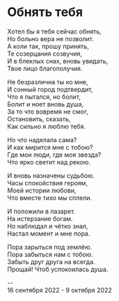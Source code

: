# Обнять тебя

Хотел бы я тебя сейчас обнять, \
Но больно вера не позволит. \
А коли так, прошу принять, \
Те созерцания созвучия, \
И в блеклых снах, вновь увидать, \
Твое лицо благополучия.

Не безразлична ты ко мне, \
И сонный город подтвердит, \
Что я пытался, но болит, \
Болит и ноет вновь душа, \
За то что вовремя не смог, \
Остановить, сказать, \
Как сильно я люблю тебя.

Но что наделала сама? \
И как мирится мне с тобою? \
Где мои люди, где моя звезда? \
Что ярко светит над рекою.

И вновь назначены судьбою. \
Часы спокойствия героям, \
Моей истории любови, \
Что вместе тихо мы сплели.

И положили в лазарет. \
На истерзание богам. \
Но наблюдал и чётко знал, \
Настал момент и мне пора.

Пора зарыться под землёю. \
Пора забыться нам с тобою. \
Забыть друг друга на всегда. \
Прощай! Чтоб успокоилась душа.

\--\
16 сентября 2022 - 9 октября 2022
